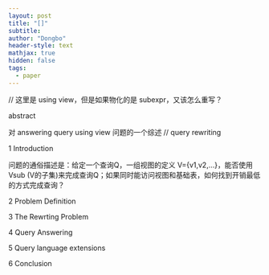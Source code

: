 ```yaml
---
layout: post
title: "[]"
subtitle: 
author: "Dongbo"
header-style: text
mathjax: true
hidden: false
tags:
  - paper
---
```


// 这里是 using view，但是如果物化的是 subexpr，又该怎么重写？

abstract

对 answering query using view 问题的一个综述 // query rewriting

1 Introduction

问题的通俗描述是：给定一个查询Q，一组视图的定义 V={v1,v2,...}，能否使用Vsub (V的子集)来完成查询Q；如果同时能访问视图和基础表，如何找到开销最低的方式完成查询？



2 Problem Definition


3 The Rewrting Problem


4 Query Answering


5 Query language extensions


6 Conclusion